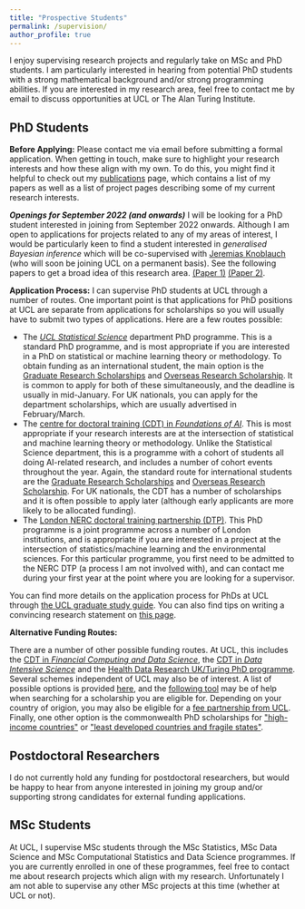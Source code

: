 ```yaml
---
title: "Prospective Students"
permalink: /supervision/
author_profile: true
---
```


I enjoy supervising research projects and regularly take on MSc and PhD students. I am particularly interested in hearing from potential PhD students with a strong mathematical background and/or strong programming abilities. If you are interested in my research area, feel free to contact me by email to discuss opportunities at UCL or The Alan Turing Institute. 

## PhD Students

**Before Applying:** Please contact me via email before submitting a formal application. When getting in touch, make sure to highlight your research interests and how these align with my own. To do this, you might find it helpful to check out my [publications](https://fxbriol.github.io/publications/) page, which contains a list of my papers as well as a list of project pages describing some of my current research interests.

***Openings for September 2022 (and onwards)*** I will be looking for a PhD student interested in joining from September 2022 onwards. Although I am open to applications for projects related to any of my areas of interest, I would be particularly keen to find a student interested in *generalised Bayesian inference* which will be co-supervised with [Jeremias Knoblauch](https://scholar.google.co.uk/citations?user=4TPsxlsAAAAJ&hl=en&oi=ao) (who will soon be joining UCL on a permanent basis). See the following papers to get a broad idea of this research area. [(Paper 1)](https://arxiv.org/abs/2104.07359) [(Paper 2)](https://arxiv.org/abs/1904.02063).

**Application Process:** I can supervise PhD students at UCL through a number of routes. One important point is that applications for PhD positions at UCL are separate from applications for scholarships so you will usually have to submit two types of applications. Here are a few routes possible:

* The [*UCL Statistical Science*](https://www.ucl.ac.uk/statistics/prospective-postgraduates/phd) department PhD programme. This is a standard PhD programme, and is most appropriate if you are interested in a PhD on statistical or machine learning theory or methodology. To obtain funding as an international student, the main option is the [Graduate Research Scholarships](https://www.ucl.ac.uk/scholarships/graduate-research-scholarships) and [Overseas Research Scholarship](https://www.ucl.ac.uk/scholarships/overseas-research-scholarships). It is common to apply for both of these simultaneously, and the deadline is usually in mid-January. For UK nationals, you can apply for the department scholarships, which are usually advertised in February/March.
* The [centre for doctoral training (CDT) in *Foundations of AI*](https://www.ucl.ac.uk/ai-centre/study/research-degree-foundational-artificial-intelligence). This is most appropriate if your research interests are at the intersection of statistical and machine learning theory or methodology. Unlike the Statistical Science department, this is a programme with a cohort of students all doing AI-related research, and includes a number of cohort events throughout the year. Again, the standard route for international students are the [Graduate Research Scholarships](https://www.ucl.ac.uk/scholarships/graduate-research-scholarships) and [Overseas Research Scholarship](https://www.ucl.ac.uk/scholarships/overseas-research-scholarships). For UK nationals, the CDT has a number of scholarships and it is often possible to apply later (although early applicants are more likely to be allocated funding).
* The [London NERC doctoral training partnership (DTP)](https://london-nerc-dtp.org/). This PhD programme is a joint programme across a number of London institutions, and is appropriate if you are interested in a project at the intersection of statistics/machine learning and the environmental sciences. For this particular programme, you first need to be admitted to the NERC DTP (a process I am not involved with), and can contact me during your first year at the point where you are looking for a supervisor.

You can find more details on the application process for PhDs at UCL through [the UCL graduate study guide](https://www.ucl.ac.uk/prospective-students/graduate/applying-graduate-study/what-you-need-complete-application). You can also find tips on writing a convincing research statement on [this page](https://www.ucl.ac.uk/prospective-students/graduate/sites/prospective-students_graduate/files/potential-supervisor.pdf).

**Alternative Funding Routes:**  

There are a number of other possible funding routes. At UCL, this includes the [CDT in *Financial Computing and Data Science*](https://financialcomputing.org/), the [CDT in *Data Intensive Science*](https://www.hep.ucl.ac.uk/cdt-dis/) and the [Health Data Research UK/Turing PhD programme](https://www.hdruk.ac.uk/talent-training/hdr-uk-turing-phd-programme-funded-by-the-wellcome-trust/?_cldee=ci5jaGFuZGxlckB1Y2wuYWMudWs%3d&recipientid=contact-243cf3cbd2a9e711810970106faa95f1-cd798151ea1648d0a88aaf88b8173974&esid=83591eb5-de0a-ea11-a811-002248070f4c). Several schemes independent of UCL may also be of interest. A list of possible options is provided [here](https://www.ucl.ac.uk/scholarships/funding-students-postgraduate-research-courses#charities), and the [following tool](https://www.ucl.ac.uk/scholarships/scholarships-finder) may be of help when searching for a scholarship you are eligible for. Depending on your country of origion, you may also be eligible for a [fee partnership from UCL](https://www.ucl.ac.uk/scholarships/fee-partnerships). Finally, one other option is the commonwealth PhD scholarships for ["high-income countries"](http://cscuk.dfid.gov.uk/apply/phd-scholarships-high-income-countries/) or ["least developed countries and fragile states"](http://cscuk.dfid.gov.uk/apply/phd-scholarships-least-developed-countries-and-fragile-states/).

## Postdoctoral Researchers

I do not currently hold any funding for postdoctoral researchers, but would be happy to hear from anyone interested in joining my group and/or supporting strong candidates for external funding applications.

## MSc Students

At UCL, I supervise MSc students through the MSc Statistics, MSc Data Science and MSc Computational Statistics and Data Science programmes. If you are currently enrolled in one of these programmes, feel free to contact me about research projects which align with my research. Unfortunately I am not able to supervise any other MSc projects at this time (whether at UCL or not).
